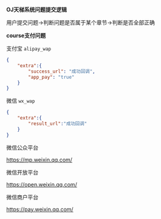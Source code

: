 **OJ天梯系统问题提交逻辑**

用户提交问题->判断问题是否属于某个章节->判断是否全部正确



**course支付问题**

支付宝 `alipay_wap`

```json
{
    "extra":{
        "success_url": "成功回调",
        "app_pay": "true"
    }
}
```



微信 `wx_wap`

```json
{
    "extra":{
        "result_url":"成功回调"
    }
}
```



微信公众平台

https://mp.weixin.qq.com/

微信开放平台

https://open.weixin.qq.com/

微信商户平台

https://pay.weixin.qq.com/